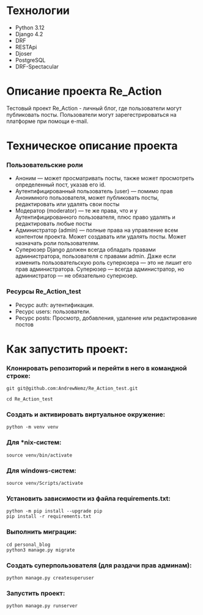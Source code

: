 # Технологии

+ Python 3.12
+ Django 4.2
+ DRF
+ RESTApi
+ Djoser
+ PostgreSQL
+ DRF-Spectacular

# Описание проекта Re_Action

Тестовый проект Re_Action - личный блог, где пользователи могут публиковать посты.
Пользователи могут зарегестрироваться на платформе при помощи e-mail.

# Техническое описание проекта

### Пользовательские роли

+ Аноним — может просматривать посты, также может просмотреть определенный пост, указав его id.
+ Аутентифицированный пользователь (user) — помимо прав Анонимного пользователя, может публиковать посты, редактировать или удалять свои посты
+ Модератор (moderator) — те же права, что и у Аутентифицированного пользователя, плюс право удалять и редактировать любые посты
+ Администратор (admin) — полные права на управление всем контентом проекта. Может создавать или удалять посты. Может назначать роли пользователям.
+ Суперюзер Django должен всегда обладать правами администратора, пользователя с правами admin. Даже если изменить пользовательскую роль суперюзера — это не лишит его прав администратора. Суперюзер — всегда администратор, но администратор — не обязательно суперюзер.
  
### Ресурсы Re_Action_test

+ Ресурс auth: аутентификация.
+ Ресурс users: пользователи.
+ Ресурс posts: Просмотр, добавления, удаление или редактирование постов

# Как запустить проект:
### Клонировать репозиторий и перейти в него в командной строке:

```
git git@github.com:AndrewNemz/Re_Action_test.git

cd Re_Action_test
```

### Cоздать и активировать виртуальное окружение:

```
python -m venv venv
```

### Для *nix-систем:

```
source venv/bin/activate
```

### Для windows-систем:

```
source venv/Scripts/activate
```

### Установить зависимости из файла requirements.txt:

```
python -m pip install --upgrade pip
pip install -r requirements.txt
```

### Выполнить миграции:

```
cd personal_blog
python3 manage.py migrate
```

### Создать суперпользователя (для раздачи прав админам):

```
python manage.py createsuperuser
```

### Запустить проект:

```
python manage.py runserver
```

